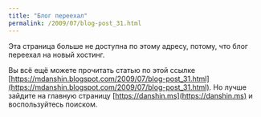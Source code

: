```yaml
---
title: "Блог переехал"
permalink: /2009/07/blog-post_31.html
---
```

Эта страница больше не доступна по этому адресу, потому, что блог переехал на новый хостинг.

Вы всё ещё можете прочитать статью по этой ссылке [https://mdanshin.blogspot.com/2009/07/blog-post_31.html](https://mdanshin.blogspot.com/2009/07/blog-post_31.html). Но лучше зайдите на главную страницу [https://danshin.ms](https://danshin.ms) и воспользуйтесь поиском.